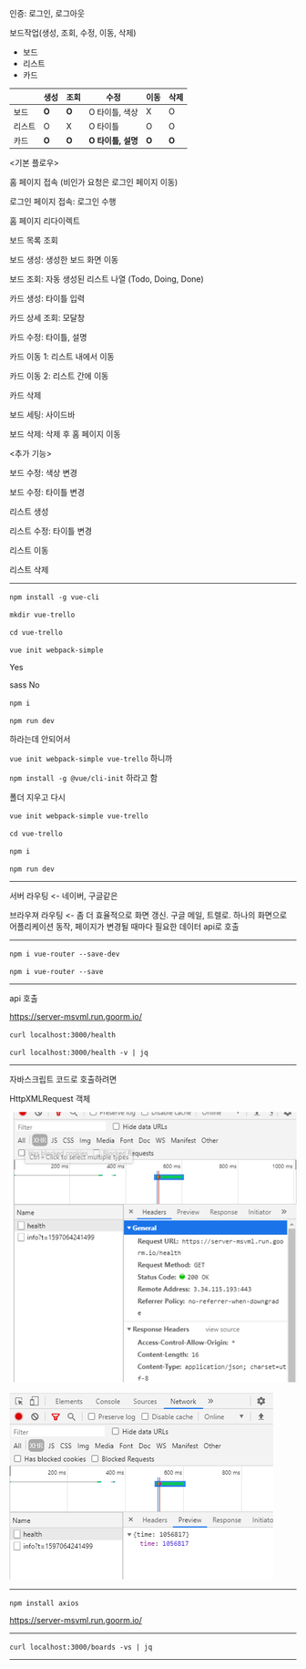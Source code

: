 인증: 로그인, 로그아웃

보드작업(생성, 조회, 수정, 이동, 삭제)

- 보드
- 리스트
- 카드

|        | 생성  | 조회  | 수정               | 이동  | 삭제  |
| ------ | ----- | ----- | ------------------ | ----- | ----- |
| 보드   | **O** | **O** | O 타이틀, 색상     | X     | O     |
| 리스트 | O     | X     | O 타이틀           | O     | O     |
| 카드   | **O** | **O** | **O 타이틀, 설명** | **O** | **O** |



<기본 플로우>

홈 페이지 접속 (비인가 요청은 로그인 페이지 이동) 

로그인 페이지 접속: 로그인 수행

홈 페이지 리다이렉트

보드 목록 조회

보드 생성: 생성한 보드 화면 이동

보드 조회: 자동 생성된 리스트 나열 (Todo, Doing, Done)

카드 생성: 타이틀 입력

카드 상세 조회: 모달창

카드 수정: 타이틀, 설명

카드 이동 1: 리스트 내에서 이동

카드 이동 2: 리스트 간에 이동

카드 삭제

보드 세팅: 사이드바

보드 삭제: 삭제 후 홈 페이지 이동



<추가 기능>

보드 수정: 색상 변경

보드 수정: 타이틀 변경

리스트 생성

리스트 수정: 타이틀 변경

리스트 이동

리스트 삭제



---

`npm install -g vue-cli`

`mkdir vue-trello`

`cd vue-trello`

`vue init webpack-simple`

Yes

sass No

`npm i`

`npm run dev`

하라는데 안되어서

`vue init webpack-simple vue-trello` 하니까

`npm install -g @vue/cli-init` 하라고 함

폴더 지우고 다시 



`vue init webpack-simple vue-trello` 

`cd vue-trello`

`npm i`

`npm run dev`



---



서버 라우팅  <- 네이버, 구글같은

브라우져 라우팅  <- 좀 더 효율적으로 화면 갱신. 구글 메일, 트렐로. 하나의 화면으로 어플리케이션 동작, 페이지가 변경될 때마다 필요한 데이터 api로 호출



---

`npm i vue-router --save-dev`

`npm i vue-router --save`

---

api 호출

https://server-msvml.run.goorm.io/

`curl localhost:3000/health`

`curl localhost:3000/health -v | jq`

---

자바스크립트 코드로 호출하려면

HttpXMLRequest 객체

![2](./imgs/2.png)

![1](./imgs/1.png)

---

`npm install axios`

https://server-msvml.run.goorm.io/

---

`curl localhost:3000/boards -vs | jq`

---

